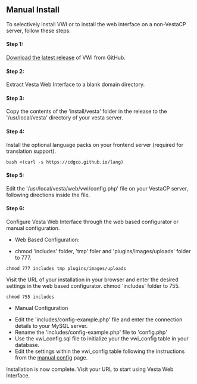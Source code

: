 ## Manual Install
To selectively install VWI or to install the web interface on a non-VestaCP server, follow these steps:

#### Step 1:
[Download the latest release](https://github.com/cdgco/VestaWebInterface/archive/v0.4.0-Beta.zip) of VWI from GitHub.

#### Step 2:
Extract Vesta Web Interface to a blank domain directory.

#### Step 3:
Copy the contents of the 'install/vesta' folder in the release to the '/usr/local/vesta' directory of your vesta server.

#### Step 4:
Install the optional language packs on your frontend server (required for translation support).
```
bash <(curl -s https://cdgco.github.io/lang)
```
#### Step 5:
Edit the '/usr/local/vesta/web/vwi/config.php' file on your VestaCP server, following directions inside the file.

#### Step 6:
Configure Vesta Web Interface through the web based configurator or manual configuration.

* Web Based Configuration:
    
 - chmod 'includes' folder, 'tmp' foler and 'plugins/images/uploads' folder to 777.
```
chmod 777 includes tmp plugins/images/uploads
```
Visit the URL of your installation in your browser and enter the desired settings in the web based configurator.
chmod 'includes' folder to 755.
```
chmod 755 includes
```
* Manual Configuration
 - Edit the 'includes/config-example.php' file and enter the connection details to your MySQL server.
 - Rename the 'includes/config-example.php' file to 'config.php'
 - Use the vwi_config.sql file to initialize your the vwi_config table in your database.
 - Edit the settings within the vwi_config table following the instructions from the [manual config](manual-config) page.


Installation is now complete. Visit your URL to start using Vesta Web Interface.